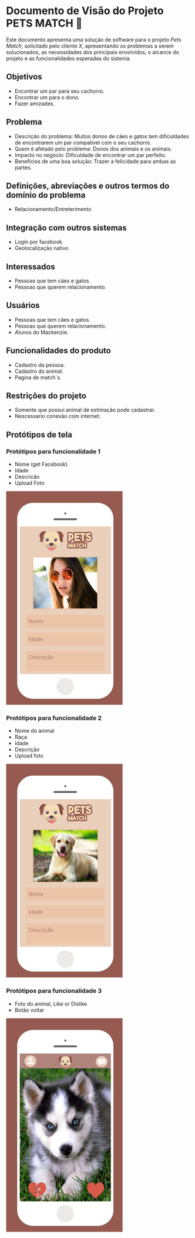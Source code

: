 # Documento de Visão do Projeto PETS MATCH :dog:

Este documento apresenta uma solução de software para o projeto *Pets Match*, solicitado pelo cliente *X*, 
apresentando os problemas a serem solucionados, as necessidades dos principais envolvidos, o alcance do projeto e as funcionalidades 
esperadas do sistema.

## Objetivos

* Encontrar um par para seu cachorro.
* Encontrar um para o dono.
* Fazer amizades.

## Problema

* Descrição do problema: Muitos donos de cães e gatos tem dificuldades de encontrarem um par compativel com o seu cachorro.
* Quem é afetado pelo problema: Donos dos animais e os animais.
* Impacto no negócio: Dificuldade de encontrar um par perfeito.
* Benefícios de uma boa solução: Trazer a felicidade para ambas as partes.

## Definições, abreviações e outros termos do domínio do problema

* Relacionamento/Entreterimento 

## Integração com outros sistemas

* Login por facebook
* Geolocalização nativo
 
## Interessados

* Pessoas que tem cães e gatos.
* Pessoas que querem relacionamento.

## Usuários

* Pessoas que tem cães e gatos.
* Pessoas que querem relacionamento.
* Alunos do Mackenzie.

## Funcionalidades do produto

* Cadastro da pessoa.
* Cadastro do animal.
* Pagina de match`s.

## Restrições do projeto

* Somente que possui animal de estimação pode cadastrar.
* Nescessario conexão com internet.

## Protótipos de tela

### Protótipos para funcionalidade 1
- Nome (get Facebook)
- Idade
- Descricão
- Upload Foto

![](pessoa.png)

### Protótipos para funcionalidade 2
- Nome do animal
- Raça
- Idade
- Descrição
- Upload foto

![](dog.png)

### Protótipos para funcionalidade 3
- Foto do animal, Like or Dislike
- Botão voltar

![](match.png)